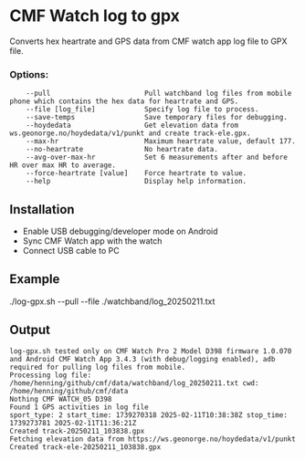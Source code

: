 # CMF Watch log to gpx

Converts hex heartrate and GPS data from CMF watch app log file to GPX file.

### Options:
```
    --pull                       Pull watchband log files from mobile phone which contains the hex data for heartrate and GPS.
    --file [log_file]            Specify log file to process.
    --save-temps                 Save temporary files for debugging.
    --hoydedata                  Get elevation data from ws.geonorge.no/hoydedata/v1/punkt and create track-ele.gpx.
    --max-hr                     Maximum heartrate value, default 177.
    --no-heartrate               No heartrate data.
    --avg-over-max-hr            Set 6 measurements after and before HR over max HR to average.
    --force-heartrate [value]    Force heartrate to value.
    --help                       Display help information.
```

## Installation

- Enable USB debugging/developer mode on Android
- Sync CMF Watch app with the watch
- Connect USB cable to PC

## Example

 ./log-gpx.sh  --pull --file ./watchband/log_20250211.txt

## Output
```
log-gpx.sh tested only on CMF Watch Pro 2 Model D398 firmware 1.0.070 and Android CMF Watch App 3.4.3 (with debug/logging enabled), adb required for pulling log files from mobile.
Processing log file: /home/henning/github/cmf/data/watchband/log_20250211.txt cwd: /home/henning/github/cmf/data
Nothing CMF WATCH_05 D398
Found 1 GPS activities in log file
sport_type: 2 start_time: 1739270318 2025-02-11T10:38:38Z stop_time: 1739273781 2025-02-11T11:36:21Z
Created track-20250211_103838.gpx
Fetching elevation data from https://ws.geonorge.no/hoydedata/v1/punkt
Created track-ele-20250211_103838.gpx
```